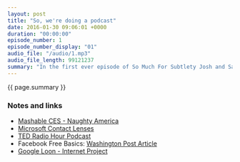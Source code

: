 ```yaml
---
layout: post
title: "So, we're doing a podcast"
date: 2016-01-30 09:06:01 +0000
duration: "00:00:00"
episode_number: 1
episode_number_display: "01"
audio_file: "/audio/1.mp3"
audio_file_length: 99121237
summary: "In the first ever episode of So Much For Subtlety Josh and Sam discuss CES, evil tech corporations and free internet."
---
```

{{ page.summary }}

### Notes and links
- [Mashable CES - Naughty America](http://mashable.com/2016/01/08/naughty-america-vr-porn-experience)
- [Microsoft Contact Lenses](http://www.wired.com/2014/01/google-lens-microsoft/)
- [TED Radio Hour Podcast](http://www.npr.org/podcasts/510298/ted-radio-hour)
- Facebook Free Basics: [Washington Post Article](https://www.washingtonpost.com/news/innovations/wp/2016/01/04/india-deserves-better-than-mark-zuckerbergs-watered-down-internet/)
- [Google Loon - Internet Project](https://www.google.com/loon/)
